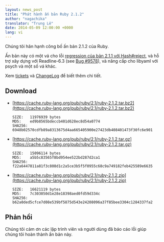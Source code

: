 ```yaml
---
layout: news_post
title: "Phát hành ấn bản Ruby 2.1.2"
author: "nagachika"
translator: "Trung Lê"
date: 2014-05-09 12:00:00 +0000
lang: vi
---
```


Chúng tôi hân hạnh công bố ấn bản 2.1.2 của Ruby.

Ấn bản này có một vá cho lỗi
[regression của bản 2.1.1 với Hash#reject](https://www.ruby-lang.org/en/news/2014/03/10/regression-of-hash-reject-in-ruby-2-1-1/),
và hỗ trợ xây dựng với Readline-6.3
(see [Bug #9578](https://bugs.ruby-lang.org/issues/9578)),
và nâng cấp cho libyaml với psych và một số vá khác.

Xem [tickets](https://bugs.ruby-lang.org/projects/ruby-21/issues?set_filter=1&amp;status_id=5)
và [ChangeLog](http://svn.ruby-lang.org/repos/ruby/tags/v2_1_2/ChangeLog)
để biết thêm chi tiết.

## Download

* [https://cache.ruby-lang.org/pub/ruby/2.1/ruby-2.1.2.tar.bz2](https://cache.ruby-lang.org/pub/ruby/2.1/ruby-2.1.2.tar.bz2)

      SIZE:   11976939 bytes
      MD5:    ed9b8565bdeccb401d628ec8d54a0774
      SHA256: 6948b02570cdfb89a8313675d4aa665405900e27423db408401473f30fc6e901

* [https://cache.ruby-lang.org/pub/ruby/2.1/ruby-2.1.2.tar.gz](https://cache.ruby-lang.org/pub/ruby/2.1/ruby-2.1.2.tar.gz)

      SIZE:   15096114 bytes
      MD5:    a5b5c83565f8bd954ee522bd287d2ca1
      SHA256: f22a6447811a81f3c808d1c2a5ce3b5f5f0955c68c9a749182feb425589e6635

* [https://cache.ruby-lang.org/pub/ruby/2.1/ruby-2.1.2.zip](https://cache.ruby-lang.org/pub/ruby/2.1/ruby-2.1.2.zip)

      SIZE:   16621119 bytes
      MD5:    7c303050d1e28e18398aed0fd59d334c
      SHA256: b62a0ded5cfce7d08e539bf5875d543e24208096a37f85bee3304c1284337fa2

## Phản hồi

Chúng tôi cảm ơn các lập trình viên và người dùng đã báo cáo lỗi giúp chúng tôi
hoàn thành ấn bản này.
